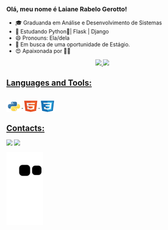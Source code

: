 ### Olá, meu nome é Laiane Rabelo Gerotto!
  - 🎓 Graduanda em Análise e Desenvolvimento de Sistemas
  - 🌱 Estudando Python🐍| Flask | Django
  - 😄 Pronouns: Ela/dela  
  - 🚀 Em busca de uma oportunidade de Estágio.
  - 😍 Apaixonada por 🐶🐶
  
 <div align="center">
  <a href="https://github.com/LaianeGerotto">
  <img height="180em" src="https://github-readme-stats.vercel.app/api?username=LaianeGerotto&show_icons=true&theme=dracula&include_all_commits=true&count_private=true"/>
  <img height="180em" src="https://github-readme-stats.vercel.app/api/top-langs/?username=LaianeGerotto&layout=compact&langs_count=7&theme=dracula"/>
</div>
  
  
## Languages and Tools: 
 <div style="display: inline_block"><br>
  <img align="center" alt="Python" height="30" width="40" src="https://raw.githubusercontent.com/devicons/devicon/master/icons/python/python-original.svg">
  <img align="center" alt="HTML" height="30" width="40" src="https://raw.githubusercontent.com/devicons/devicon/master/icons/html5/html5-original.svg">
  <img align="center" alt="CSS" height="30" width="40" src="https://raw.githubusercontent.com/devicons/devicon/master/icons/css3/css3-original.svg">
   
</div>

## Contacts:
  <a href = "mailto:laiane.rabello@gmail.com"><img src="https://img.shields.io/badge/Gmail-D14836?style=for-the-badge&logo=gmail&logoColor=white" target="_blank"></a>
  <a href="https://linkedin.com/in/laiane-rabelo-gerotto-4b30964b" target="_blank"><img src="https://img.shields.io/badge/-LinkedIn-%230077B5?style=for-the-badge&logo=linkedin&logoColor=white" target="_blank"></a> 


![Snake animation](https://github.com/LaianeGerotto/LaianeGerotto/blob/output/github-contribution-grid-snake.svg)
